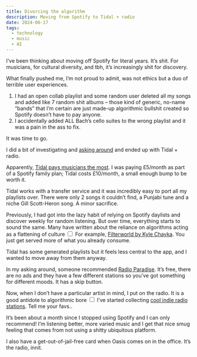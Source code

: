 ```yaml
---
title: Divorcing the algorithm
description: Moving from Spotify to Tidal + radio
date: 2024-06-17
tags:
  - technology
  - music
  - AI
---
```


I’ve been thinking about moving off Spotify for literal years. It’s shit. For musicians, for cultural diversity, and tbh, it’s increasingly shit for discovery. 

What finally pushed me, I’m not proud to admit, was not ethics but a duo of terrible user experiences. 

1. I had an open collab playlist and some random user deleted all my songs and added like 7 random shit albums – those kind of generic, no-name “bands” that I’m certain are just made-up algorithmic bullshit created so Spotify doesn’t have to pay anyone.
2. I accidentally added ALL Bach’s cello suites to the wrong playlist and it was a pain in the ass to fix. 

It was time to go.

I did a bit of investigating and [asking around](https://bsky.app/profile/soniaturcotte.bsky.social/post/3ksgw2hraok2h) and ended up with Tidal + radio. 

Apparently, [Tidal pays musicians the most](https://faroutmagazine.co.uk/which-streaming-platform-pays-musicians-most/). I was paying £5/month as part of a Spotify family plan; Tidal costs £10/month, a small enough bump to be worth it. 

Tidal works with a transfer service and it was incredibly easy to port all my playlists over. There were only 2 songs it couldn’t find, a Punjabi tune and a niche Gill Scott-Heron song. A minor sacrifice. 

Previously, I had got into the lazy habit of relying on Spotify daylists and discover weekly for random listening. But over time, everything starts to sound the same. Many have written about the reliance on algorithms acting as a flattening of culture<label for="sn-flattening-culture" class="margin-toggle sidenote-number"></label>
<input type="checkbox" id="sn-flattening-culture" class="margin-toggle"/>
<span class="sidenote">For example, <a href="https://www.kylechayka.com/filterworld">Filterworld by Kyle Chayka</a></span>. You just get served more of what you already consume.

Tidal has some generated playlists but it feels less central to the app, and I wanted to move away from them anyway. 

In my asking around, someone recommended [Radio Paradise](https://radioparadise.com/). It’s free, there are no ads and they have a few different stations so you’ve got something for different moods. It has a skip button.

Now, when I don’t have a particular artist in mind, I put on the radio. It is a good antidote to algorithmic bore<label for="sn-radio" class="margin-toggle sidenote-number"></label>
<input type="checkbox" id="sn-radio" class="margin-toggle"/>
<span class="sidenote">I’ve started collecting <a href="https://www.are.na/sonia-turcotte/music-7co8nudiebs">cool indie radio stations</a>. Tell me your favs.</span>.

It’s been about a month since I stopped using Spotify and I can only recommend! I’m listening better, more varied music and I get that nice smug feeling that comes from not using a shitty ubiquitous platform. 

I also have a get-out-of-jail-free card when Oasis comes on in the office. It’s the radio, innit.